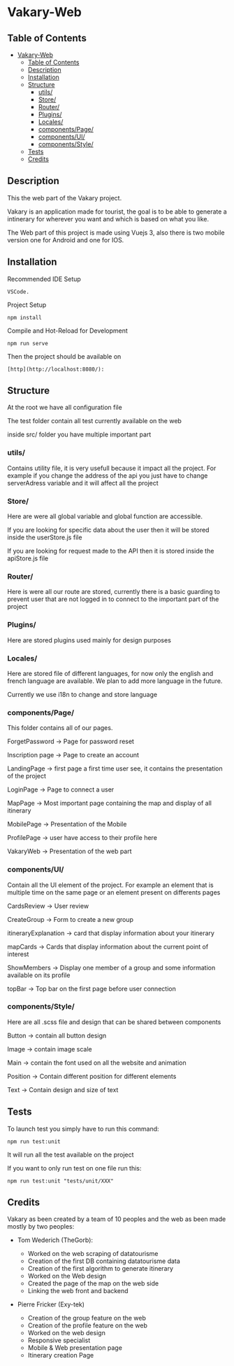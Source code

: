 # Vakary-Web

## Table of Contents
- [Vakary-Web](#vakary-web)
  - [Table of Contents](#table-of-contents)
  - [Description](#description)
  - [Installation](#installation)
  - [Structure](#structure)
    - [utils/](#utils)
    - [Store/](#store)
    - [Router/](#router)
    - [Plugins/](#plugins)
    - [Locales/](#locales)
    - [components/Page/](#componentspage)
    - [components/UI/](#componentsui)
    - [components/Style/](#componentsstyle)
  - [Tests](#tests)
  - [Credits](#credits)

## Description

This the web part of the Vakary project.

Vakary is an application made for tourist, the goal is to be able to generate a intinerary for wherever you want and which is based on what you like.

The Web part of this project is made using Vuejs 3, also there is two mobile version one for Android and one for IOS.


## Installation

Recommended IDE Setup
```
VSCode.
```

Project Setup
```
npm install
```

Compile and Hot-Reload for Development
```
npm run serve
```

Then the project should be available on
```
[http](http://localhost:8080/):
```

## Structure

At the root we have all configuration file

The test folder contain all test currently available on the web

inside src/ folder you have multiple important part

### utils/

Contains utility file, it is very usefull because it impact all the project. For example if you change the address of the api you just have to change serverAdress variable and it will affect all the project

### Store/

Here are were all global variable and global function are accessible.

If you are looking for specific data about the user then it will be stored inside the userStore.js file

If you are looking for request made to the API then it is stored inside the apiStore.js file

### Router/

Here is were all our route are stored, currently there is a basic guarding to prevent user that are not logged in to connect to the important part of the project

### Plugins/

Here are stored plugins used mainly for design purposes

### Locales/

Here are stored file of different languages, for now only the english and french language are available.
We plan to add more language in the future.

Currently we use i18n to change and store language

### components/Page/

This folder contains all of our pages.

ForgetPassword -> Page for password reset

Inscription page -> Page to create an account

LandingPage -> first page a first time user see, it contains the presentation of the project

LoginPage -> Page to connect a user

MapPage -> Most important page containing the map and display of all itinerary

MobilePage -> Presentation of the Mobile

ProfilePage -> user have access to their profile here

VakaryWeb -> Presentation of the web part

### components/UI/

Contain all the UI element of the project. For example an element that is multiple time on the same page or an element present on differents pages

CardsReview -> User review

CreateGroup -> Form to create a new group

itineraryExplanation -> card that display information about your itinerary

mapCards -> Cards that display information about the current point of interest

ShowMembers -> Display one member of a group and some information available on its profile

topBar -> Top bar on the first page before user connection

### components/Style/

Here are all .scss file and design that can be shared between components

Button -> contain all button design

Image -> contain image scale

Main -> contain the font used on all the website and animation

Position -> Contain different position for different elements

Text -> Contain design and size of text

## Tests

To launch test you simply have to run this command:
```
npm run test:unit
```
It will run all the test available on the project

If you want to only run test on one file run this:
```
npm run test:unit "tests/unit/XXX"
```


## Credits

Vakary as been created by a team of 10 peoples and the web as been made mostly by two peoples:
- Tom Wederich (TheGorb):
  - Worked on the web scraping of datatourisme
  - Creation of the first DB containing datatourisme data
  - Creation of the first algorithm to generate itinerary
  - Worked on the Web design
  - Created the page of the map on the web side
  - Linking the web front and backend

- Pierre Fricker (Exy-tek)
  - Creation of the group feature on the web
  - Creation of the profile feature on the web
  - Worked on the web design
  - Responsive specialist
  - Mobile & Web presentation page
  - Itinerary creation Page